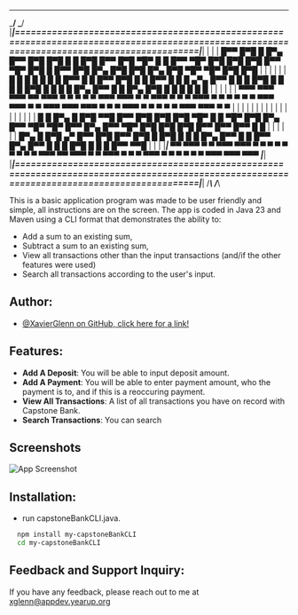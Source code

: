 _______                                                                                                                                          _______
\_____/                                                                                                                                          \_____/
 |___|============================================================================================================================================|___|
 | | |  █▀▀ █▀█ █   █▀▄ █▀▀ █▀█   █▀█ █ █ █▀█ █▀▀ █▀█ ▀█▀ █ █  █▀▀ ▀█▀ █▀█ █▀█ █▀█ █▀▀ ▀█▀ █▀█ █     █▀▀ █▀█ █▀▄ █▀█ █▀█ █▀▄ █▀█ ▀█▀ ▀█▀ █▀█ █▀█  | | |
 | | |  █ █ █ █ █   █ █ █▀▀ █ █   █▀▀ █▀█ █ █ █▀▀ █ █  █  ▄▀▄  █▀▀  █  █ █ █▀█ █ █ █    █  █▀█ █     █   █ █ █▀▄ █▀▀ █ █ █▀▄ █▀█  █   █  █ █ █ █  | | |
 | | |  ▀▀▀ ▀▀▀ ▀▀▀ ▀▀  ▀▀▀ ▀ ▀   ▀   ▀ ▀ ▀▀▀ ▀▀▀ ▀ ▀ ▀▀▀ ▀ ▀  ▀   ▀▀▀ ▀ ▀ ▀ ▀ ▀ ▀ ▀▀▀ ▀▀▀ ▀ ▀ ▀▀▀   ▀▀▀ ▀▀▀ ▀ ▀ ▀   ▀▀▀ ▀ ▀ ▀ ▀  ▀  ▀▀▀ ▀▀▀ ▀ ▀  | | |
 | | |                                                                                                                                            | | |
 | | |                                                                                                                                            | | |
 | | |        █ █  █▀▄ █   █▀█ ▀▀█ █▀▀   █▀█   █▀█ █▀█ ▀█▀ █ █   ▀█▀ █▀█   █▀▄ █▀▀ ▀█▀ ▀█▀ █▀▀ █▀▄   █▀▀ ▀█▀ █▀█ █▀█ █▀█ █▀▀ █▀▀ █▀▀  █ █         | | |
 | | |             █▀▄ █   █▀█ ▄▀  █▀▀   █▀█   █▀▀ █▀█  █  █▀█    █  █ █   █▀▄ █▀▀  █   █  █▀▀ █▀▄   █▀▀  █  █ █ █▀█ █ █ █   █▀▀ ▀▀█              | | |
 |___|             ▀▀  ▀▀▀ ▀ ▀ ▀▀▀ ▀▀▀   ▀ ▀   ▀   ▀ ▀  ▀  ▀ ▀    ▀  ▀▀▀   ▀▀  ▀▀▀  ▀   ▀  ▀▀▀ ▀ ▀   ▀   ▀▀▀ ▀ ▀ ▀ ▀ ▀ ▀ ▀▀▀ ▀▀▀ ▀▀▀              |___|
 |___|============================================================================================================================================|___|
/_____\                                                                                                                                          /_____\
                                                                                                              

This is a basic application program was made to be user friendly and simple, all instructions are on the screen. 
The app is coded in Java 23 and Maven using a CLI format that demonstrates the ability to:
- Add a sum to an existing sum,
- Subtract a sum to an existing sum,
- View all transactions other than the input transactions (and/if the other features were used)
- Search all transactions according to the user's input.


## Author:

- [@XavierGlenn on GitHub, click here for a link!](https://www.github.com/xavierglenn)


## Features:

- **Add A Deposit**: You will be able to input deposit amount.
- **Add A Payment**:  You will be able to enter payment amount, who the payment is to, and if this is a reoccuring payment.
- **View All Transactions**: A list of all transactions you have on record with Capstone Bank.
- **Search Transactions**: You can search 


## Screenshots

![App Screenshot](https://via.placeholder.com/468x300?text=App+Screenshot+Here)


## Installation:

- run capstoneBankCLI.java.

```bash
  npm install my-capstoneBankCLI
  cd my-capstoneBankCLI
```
    
## Feedback and Support Inquiry:

If you have any feedback, please reach out to me at xglenn@appdev.yearup.org
